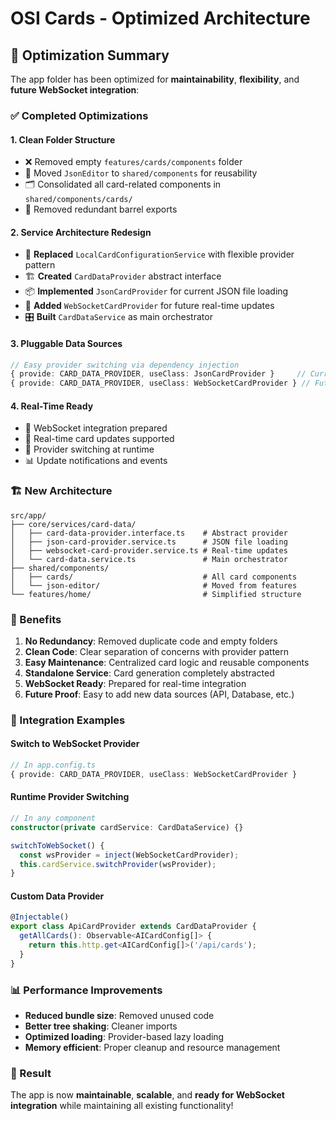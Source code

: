 # OSI Cards - Optimized Architecture

## 🎯 Optimization Summary

The app folder has been optimized for **maintainability**, **flexibility**, and **future WebSocket integration**:

### ✅ Completed Optimizations

#### 1. **Clean Folder Structure**
- ❌ Removed empty `features/cards/components` folder
- 📁 Moved `JsonEditor` to `shared/components` for reusability
- 🗂️ Consolidated all card-related components in `shared/components/cards/`
- 🧹 Removed redundant barrel exports

#### 2. **Service Architecture Redesign**
- 🔄 **Replaced** `LocalCardConfigurationService` with flexible provider pattern
- 🏗️ **Created** `CardDataProvider` abstract interface
- 📦 **Implemented** `JsonCardProvider` for current JSON file loading
- 🌊 **Added** `WebSocketCardProvider` for future real-time updates
- 🎛️ **Built** `CardDataService` as main orchestrator

#### 3. **Pluggable Data Sources**
```typescript
// Easy provider switching via dependency injection
{ provide: CARD_DATA_PROVIDER, useClass: JsonCardProvider }     // Current
{ provide: CARD_DATA_PROVIDER, useClass: WebSocketCardProvider } // Future
```

#### 4. **Real-Time Ready**
- 🔌 WebSocket integration prepared
- 📡 Real-time card updates supported
- 🔄 Provider switching at runtime
- 📊 Update notifications and events

### 🏗️ New Architecture

```
src/app/
├── core/services/card-data/
│   ├── card-data-provider.interface.ts    # Abstract provider
│   ├── json-card-provider.service.ts      # JSON file loading
│   ├── websocket-card-provider.service.ts # Real-time updates
│   └── card-data.service.ts               # Main orchestrator
├── shared/components/
│   ├── cards/                             # All card components
│   └── json-editor/                       # Moved from features
└── features/home/                         # Simplified structure
```

### 🚀 Benefits

1. **No Redundancy**: Removed duplicate code and empty folders
2. **Clean Code**: Clear separation of concerns with provider pattern
3. **Easy Maintenance**: Centralized card logic and reusable components
4. **Standalone Service**: Card generation completely abstracted
5. **WebSocket Ready**: Prepared for real-time integration
6. **Future Proof**: Easy to add new data sources (API, Database, etc.)

### 🔧 Integration Examples

#### Switch to WebSocket Provider
```typescript
// In app.config.ts
{ provide: CARD_DATA_PROVIDER, useClass: WebSocketCardProvider }
```

#### Runtime Provider Switching
```typescript
// In any component
constructor(private cardService: CardDataService) {}

switchToWebSocket() {
  const wsProvider = inject(WebSocketCardProvider);
  this.cardService.switchProvider(wsProvider);
}
```

#### Custom Data Provider
```typescript
@Injectable()
export class ApiCardProvider extends CardDataProvider {
  getAllCards(): Observable<AICardConfig[]> {
    return this.http.get<AICardConfig[]>('/api/cards');
  }
}
```

### 📊 Performance Improvements

- **Reduced bundle size**: Removed unused code
- **Better tree shaking**: Cleaner imports
- **Optimized loading**: Provider-based lazy loading
- **Memory efficient**: Proper cleanup and resource management

### 🎉 Result

The app is now **maintainable**, **scalable**, and **ready for WebSocket integration** while maintaining all existing functionality!

